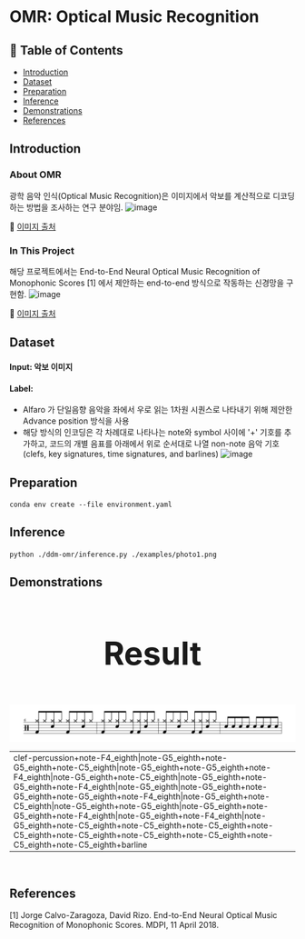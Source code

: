 # OMR: Optical Music Recognition

## 📝 Table of Contents

- [Introduction](#Introduction)
- [Dataset](#Dataset)
- [Preparation](#Preparation)
- [Inference](#Inference)
- [Demonstrations](#Demonstrations)
- [References](#References)

## Introduction <a name = "Introduction"></a>

### About OMR
광학 음악 인식(Optical Music Recognition)은 이미지에서 악보를 계산적으로 디코딩하는 방법을 조사하는 연구 분야임.
![image](https://github.com/DoongDoongMaster/optical-music-recognition/assets/68185825/87805343-fd39-4791-b47c-70671e8dc184)

🔗 [이미지 출처](https://link.springer.com/article/10.1007/s13735-023-00278-5/figures/1)

### In This Project
해당 프로젝트에서는 End-to-End Neural Optical Music Recognition of Monophonic Scores [1] 에서 제안하는 end-to-end 방식으로 작동하는 신경망을 구현함.
![image](https://github.com/DoongDoongMaster/optical-music-recognition/assets/68185825/927776ab-9326-433b-91ac-97563644a3fe)

🔗 [이미지 출처](https://www.mdpi.com/2076-3417/8/4/606)

## Dataset <a name = "Dataset"></a>

#### Input: 악보 이미지 
#### Label:
* Alfaro 가 단일음향 음악을 좌에서 우로 읽는 1차원 시퀀스로 나타내기 위해 제안한 Advance position 방식을 사용
* 해당 방식의 인코딩은 각 차례대로 나타나는 note와 symbol 사이에 '+' 기호를 추가하고, 코드의 개별 음표를 아래에서 위로 순서대로 나열
non-note 음악 기호(clefs, key signatures, time signatures, and barlines)
![image](https://github.com/DoongDoongMaster/optical-music-recognition/assets/68185825/cf755a97-516d-48b3-98f5-a8e5ba86067c)


## Preparation <a name = "Preparation"></a>
```
conda env create --file environment.yaml
```

## Inference <a name = "Inference"></a>
```
python ./ddm-omr/inference.py ./examples/photo1.png
```

## Demonstrations <a name = "Demonstrations"></a>


<div align="center">
 <font size = "70"><h3>Result</h3></font>
</div>
<div align="center">
  <a href="" rel="noopener">
 <img src="./examples/photo1.png" width="1000px" alt="Dataset"></a>
</div>
<div align="center">
<table><tr><td >clef-percussion+note-F4_eighth|note-G5_eighth+note-G5_eighth+note-C5_eighth|note-G5_eighth+note-G5_eighth+note-F4_eighth|note-G5_eighth+note-C5_eighth|note-G5_eighth+note-G5_eighth+note-F4_eighth|note-G5_eighth|note-G5_eighth+note-G5_eighth+note-G5_eighth+note-F4_eighth|note-G5_eighth+note-C5_eighth|note-G5_eighth+note-G5_eighth|note-G5_eighth+note-G5_eighth+note-F4_eighth|note-G5_eighth+note-F4_eighth|note-G5_eighth+note-C5_eighth+note-C5_eighth+note-C5_eighth+note-C5_eighth+note-C5_eighth+note-C5_eighth+note-C5_eighth+note-C5_eighth+note-C5_eighth+barline</td></tr></table>​​​​​​​
</div>

## References <a name = "References"></a>
[1] Jorge Calvo-Zaragoza, David Rizo. End-to-End Neural Optical Music Recognition of Monophonic Scores. MDPI, 11 April 2018.
